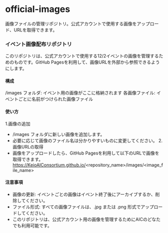 # official-images
画像ファイルの管理リポジトリ。公式アカウントで使用する画像をアップロード、URLを取得できます。

### イベント画像配布リポジトリ
このリポジトリは、公式アカウントで使用する12/2イベントの画像を管理するためのものです。GitHub Pagesを利用して、画像URLを外部から参照できるようにします。

#### 構成
/images フォルダ: イベント用の画像がここに格納されます
各画像ファイル: イベントごとに名前がつけられた画像ファイル

#### 使い方
1.画像の追加
- /images フォルダに新しい画像を追加します。
- 必要に応じて画像のファイル名は分かりやすいものに変更してください。
2.画像URLの取得
- 画像をアップロードしたら、GitHub Pagesを利用して以下のURLで画像を取得できます。
https://KeioAIConsortium.github.io/<repository_name>/images/<image_file_name>

#### 注意事項
- 画像の更新: イベントごとの画像はイベント終了後にアーカイブするか、削除してください。
- ファイル形式: すべての画像ファイルは、.jpg または .png 形式でアップロードしてください。
- このリポジトリは、公式アカウント用の画像を管理するためにAICのどなたでも利用可能です。
